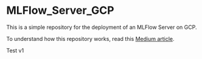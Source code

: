 # MLFlow_Server_GCP
This is a simple repository for the deployment of an MLFlow Server on GCP.

To understand how this repository works, read this [Medium article](https://medium.com/@andrevargas22/how-to-launch-an-mlflow-server-with-continuous-deployment-on-gcp-in-minutes-7d3a29feff88).

Test v1